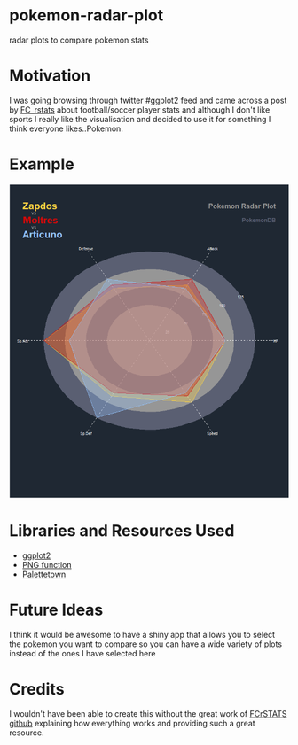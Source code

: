 # pokemon-radar-plot
radar plots to compare pokemon stats

# Motivation
I was going browsing through twitter #ggplot2 feed and came across a post by [FC_rstats](https://twitter.com/FC_rstats) about football/soccer player stats and although I don't like sports I really like the visualisation and decided to use it for something I think everyone likes..Pokemon.
# Example
![My image](examples/original_legendary_birds.png)
# Libraries and Resources Used
 - [ggplot2](http://ggplot2.tidyverse.org/)
 - [PNG function](https://www.rdocumentation.org/packages/grDevices/versions/3.4.1/topics/png)
 - [Palettetown](https://github.com/timcdlucas/palettetown)

# Future Ideas
I think it would be awesome to have a shiny app that allows you to select the pokemon you want to compare so you can have a wide variety of plots instead of the ones I have selected here
 
# Credits
I wouldn't have been able to create this without the great work of [FCrSTATS github](https://github.com/FCrSTATS/Visualisations/blob/master/2.BuildingARadar.md) explaining how everything works and providing such a great resource.